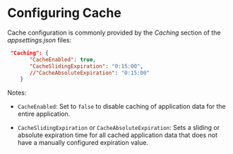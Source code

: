 # Configuring Cache
Cache configuration is commonly provided by the _Caching_ section of the _appsettings.json_ files:


``` json title="appsettings.json"
 "Caching": {
       "CacheEnabled": true, 
       "CacheSlidingExpiration": "0:15:00", 
       //"CacheAbsoluteExpiration": "0:15:00"
    }
```

Notes: 

+ `CacheEnabled`: Set to `false` to disable caching of application data for the entire application.

+ `CacheSlidingExpiration` or `CacheAbsoluteExpiration`: Sets a sliding or absolute expiration time for all cached application data that does not have a manually configured expiration value.
